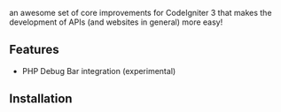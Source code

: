 an awesome set of core improvements for CodeIgniter 3 that makes the development of APIs (and websites in general) more easy!

## Features

* PHP Debug Bar integration (experimental)

## Installation